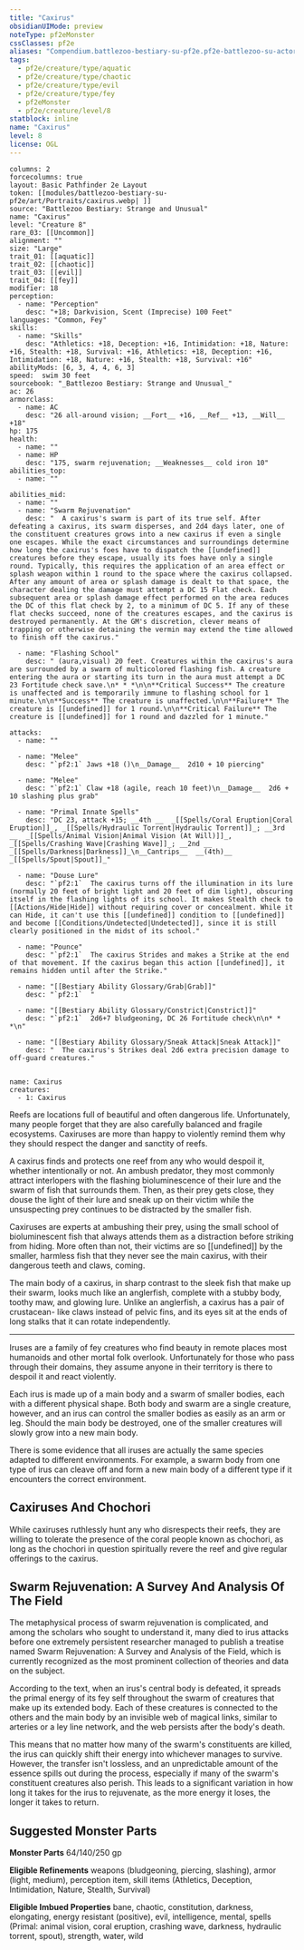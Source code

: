 ```yaml
---
title: "Caxirus"
obsidianUIMode: preview
noteType: pf2eMonster
cssClasses: pf2e
aliases: "Compendium.battlezoo-bestiary-su-pf2e.pf2e-battlezoo-su-actors.Actor.6NZ2QdYyMLhAcQch" 
tags:
  - pf2e/creature/type/aquatic
  - pf2e/creature/type/chaotic
  - pf2e/creature/type/evil
  - pf2e/creature/type/fey
  - pf2eMonster
  - pf2e/creature/level/8
statblock: inline
name: "Caxirus"
level: 8
license: OGL
---
```


```statblock
columns: 2
forcecolumns: true
layout: Basic Pathfinder 2e Layout
token: [[modules/battlezoo-bestiary-su-pf2e/art/Portraits/caxirus.webp| ]]
source: "Battlezoo Bestiary: Strange and Unusual"
name: "Caxirus"
level: "Creature 8"
rare_03: [[Uncommon]]
alignment: ""
size: "Large"
trait_01: [[aquatic]]
trait_02: [[chaotic]]
trait_03: [[evil]]
trait_04: [[fey]]
modifier: 18
perception:
  - name: "Perception"
    desc: "+18; Darkvision, Scent (Imprecise) 100 Feet"
languages: "Common, Fey"
skills:
  - name: "Skills"
    desc: "Athletics: +18, Deception: +16, Intimidation: +18, Nature: +16, Stealth: +18, Survival: +16, Athletics: +18, Deception: +16, Intimidation: +18, Nature: +16, Stealth: +18, Survival: +16"
abilityMods: [6, 3, 4, 4, 6, 3]
speed:  swim 30 feet
sourcebook: "_Battlezoo Bestiary: Strange and Unusual_"
ac: 26
armorclass:
  - name: AC
    desc: "26 all-around vision; __Fort__ +16, __Ref__ +13, __Will__ +18"
hp: 175
health:
  - name: ""
  - name: HP
    desc: "175, swarm rejuvenation; __Weaknesses__ cold iron 10"
abilities_top:
  - name: ""

abilities_mid:
  - name: ""
  - name: "Swarm Rejuvenation"
    desc: "  A caxirus's swarm is part of its true self. After defeating a caxirus, its swarm disperses, and 2d4 days later, one of the constituent creatures grows into a new caxirus if even a single one escapes. While the exact circumstances and surroundings determine how long the caxirus's foes have to dispatch the [[undefined]] creatures before they escape, usually its foes have only a single round. Typically, this requires the application of an area effect or splash weapon within 1 round to the space where the caxirus collapsed. After any amount of area or splash damage is dealt to that space, the character dealing the damage must attempt a DC 15 Flat check. Each subsequent area or splash damage effect performed on the area reduces the DC of this flat check by 2, to a minimum of DC 5. If any of these flat checks succeed, none of the creatures escapes, and the caxirus is destroyed permanently. At the GM's discretion, clever means of trapping or otherwise detaining the vermin may extend the time allowed to finish off the caxirus."

  - name: "Flashing School"
    desc: " (aura,visual) 20 feet. Creatures within the caxirus's aura are surrounded by a swarm of multicolored flashing fish. A creature entering the aura or starting its turn in the aura must attempt a DC 23 Fortitude check save.\n* * *\n\n**Critical Success** The creature is unaffected and is temporarily immune to flashing school for 1 minute.\n\n**Success** The creature is unaffected.\n\n**Failure** The creature is [[undefined]] for 1 round.\n\n**Critical Failure** The creature is [[undefined]] for 1 round and dazzled for 1 minute."

attacks:
  - name: ""

  - name: "Melee"
    desc: "`pf2:1` Jaws +18 ()\n__Damage__  2d10 + 10 piercing"

  - name: "Melee"
    desc: "`pf2:1` Claw +18 (agile, reach 10 feet)\n__Damage__  2d6 + 10 slashing plus grab"

  - name: "Primal Innate Spells"
    desc: "DC 23, attack +15; __4th __  _[[Spells/Coral Eruption|Coral Eruption]]_, _[[Spells/Hydraulic Torrent|Hydraulic Torrent]]_; __3rd __  _[[Spells/Animal Vision|Animal Vision (At Will)]]_, _[[Spells/Crashing Wave|Crashing Wave]]_; __2nd __  _[[Spells/Darkness|Darkness]]_\n__Cantrips__  __(4th)__ _[[Spells/Spout|Spout]]_"

  - name: "Douse Lure"
    desc: "`pf2:1`  The caxirus turns off the illumination in its lure (normally 20 feet of bright light and 20 feet of dim light), obscuring itself in the flashing lights of its school. It makes Stealth check to [[Actions/Hide|Hide]] without requiring cover or concealment. While it can Hide, it can't use this [[undefined]] condition to [[undefined]] and become [[Conditions/Undetected|Undetected]], since it is still clearly positioned in the midst of its school."

  - name: "Pounce"
    desc: "`pf2:1`  The caxirus Strides and makes a Strike at the end of that movement. If the caxirus began this action [[undefined]], it remains hidden until after the Strike."

  - name: "[[Bestiary Ability Glossary/Grab|Grab]]"
    desc: "`pf2:1`  "

  - name: "[[Bestiary Ability Glossary/Constrict|Constrict]]"
    desc: "`pf2:1`  2d6+7 bludgeoning, DC 26 Fortitude check\n\n* * *\n"

  - name: "[[Bestiary Ability Glossary/Sneak Attack|Sneak Attack]]"
    desc: "  The caxirus's Strikes deal 2d6 extra precision damage to off-guard creatures."
 
```

```encounter-table
name: Caxirus
creatures:
  - 1: Caxirus
```



Reefs are locations full of beautiful and often dangerous life. Unfortunately, many people forget that they are also carefully balanced and fragile ecosystems. Caxiruses are more than happy to violently remind them why they should respect the danger and sanctity of reefs.

A caxirus finds and protects one reef from any who would despoil it, whether intentionally or not. An ambush predator, they most commonly attract interlopers with the flashing bioluminescence of their lure and the swarm of fish that surrounds them. Then, as their prey gets close, they douse the light of their lure and sneak up on their victim while the unsuspecting prey continues to be distracted by the smaller fish.

Caxiruses are experts at ambushing their prey, using the small school of bioluminescent fish that always attends them as a distraction before striking from hiding. More often than not, their victims are so [[undefined]] by the smaller, harmless fish that they never see the main caxirus, with their dangerous teeth and claws, coming.

The main body of a caxirus, in sharp contrast to the sleek fish that make up their swarm, looks much like an anglerfish, complete with a stubby body, toothy maw, and glowing lure. Unlike an anglerfish, a caxirus has a pair of crustacean- like claws instead of pelvic fins, and its eyes sit at the ends of long stalks that it can rotate independently.

* * *

Iruses are a family of fey creatures who find beauty in remote places most humanoids and other mortal folk overlook. Unfortunately for those who pass through their domains, they assume anyone in their territory is there to despoil it and react violently.

Each irus is made up of a main body and a swarm of smaller bodies, each with a different physical shape. Both body and swarm are a single creature, however, and an irus can control the smaller bodies as easily as an arm or leg. Should the main body be destroyed, one of the smaller creatures will slowly grow into a new main body.

There is some evidence that all iruses are actually the same species adapted to different environments. For example, a swarm body from one type of irus can cleave off and form a new main body of a different type if it encounters the correct environment.

## Caxiruses And Chochori

While caxiruses ruthlessly hunt any who disrespects their reefs, they are willing to tolerate the presence of the coral people known as chochori, as long as the chochori in question spiritually revere the reef and give regular offerings to the caxirus.

## Swarm Rejuvenation: A Survey And Analysis Of The Field

The metaphysical process of swarm rejuvenation is complicated, and among the scholars who sought to understand it, many died to irus attacks before one extremely persistent researcher managed to publish a treatise named Swarm Rejuvenation: A Survey and Analysis of the Field, which is currently recognized as the most prominent collection of theories and data on the subject.

According to the text, when an irus's central body is defeated, it spreads the primal energy of its fey self throughout the swarm of creatures that make up its extended body. Each of these creatures is connected to the others and the main body by an invisible web of magical links, similar to arteries or a ley line network, and the web persists after the body's death.

This means that no matter how many of the swarm's constituents are killed, the irus can quickly shift their energy into whichever manages to survive. However, the transfer isn't lossless, and an unpredictable amount of the essence spills out during the process, especially if many of the swarm's constituent creatures also perish. This leads to a significant variation in how long it takes for the irus to rejuvenate, as the more energy it loses, the longer it takes to return.

## Suggested Monster Parts

**Monster Parts** 64/140/250 gp

**Eligible Refinements** weapons (bludgeoning, piercing, slashing), armor (light, medium), perception item, skill items (Athletics, Deception, Intimidation, Nature, Stealth, Survival)

**Eligible Imbued Properties** bane, chaotic, constitution, darkness, elongating, energy resistant (positive), evil, intelligence, mental, spells (Primal: animal vision, coral eruption, crashing wave, darkness, hydraulic torrent, spout), strength, water, wild
